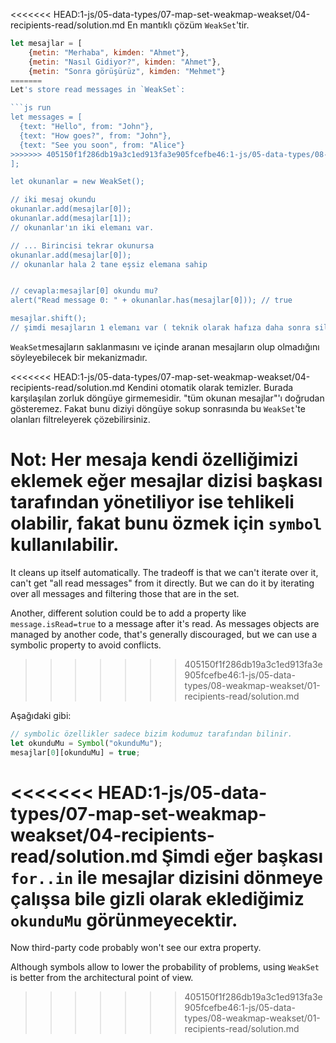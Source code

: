 <<<<<<< HEAD:1-js/05-data-types/07-map-set-weakmap-weakset/04-recipients-read/solution.md
En mantıklı çözüm `WeakSet`'tir.

```js
let mesajlar = [
    {metin: "Merhaba", kimden: "Ahmet"},
    {metin: "Nasıl Gidiyor?", kimden: "Ahmet"},
    {metin: "Sonra görüşürüz", kimden: "Mehmet"}
=======
Let's store read messages in `WeakSet`:

```js run
let messages = [
  {text: "Hello", from: "John"},
  {text: "How goes?", from: "John"},
  {text: "See you soon", from: "Alice"}
>>>>>>> 405150f1f286db19a3c1ed913fa3e905fcefbe46:1-js/05-data-types/08-weakmap-weakset/01-recipients-read/solution.md
];

let okunanlar = new WeakSet();

// iki mesaj okundu
okunanlar.add(mesajlar[0]);
okunanlar.add(mesajlar[1]);
// okunanlar'ın iki elemanı var.

// ... Birincisi tekrar okunursa
okunanlar.add(mesajlar[0]);
// okunanlar hala 2 tane eşsiz elemana sahip


// cevapla:mesajlar[0] okundu mu?
alert("Read message 0: " + okunanlar.has(mesajlar[0])); // true

mesajlar.shift();
// şimdi mesajların 1 elemanı var ( teknik olarak hafıza daha sonra silinebilir)
```

`WeakSet`mesajların saklanmasını ve içinde aranan mesajların olup olmadığını söyleyebilecek bir mekanizmadır.

<<<<<<< HEAD:1-js/05-data-types/07-map-set-weakmap-weakset/04-recipients-read/solution.md
Kendini otomatik olarak temizler. Burada karşılaşılan zorluk döngüye girmemesidir. "tüm okunan mesajlar"'ı doğrudan gösteremez. Fakat bunu diziyi döngüye sokup sonrasında bu `WeakSet`'te olanları filtreleyerek çözebilirsiniz.

Not: Her mesaja kendi özelliğimizi eklemek eğer mesajlar dizisi başkası tarafından yönetiliyor ise tehlikeli olabilir, fakat bunu özmek için `symbol` kullanılabilir.
=======
It cleans up itself automatically. The tradeoff is that we can't iterate over it,  can't get "all read messages" from it directly. But we can do it by iterating over all messages and filtering those that are in the set.

Another, different solution could be to add a property like `message.isRead=true` to a message after it's read. As messages objects are managed by another code, that's generally discouraged, but we can use a symbolic property to avoid conflicts.
>>>>>>> 405150f1f286db19a3c1ed913fa3e905fcefbe46:1-js/05-data-types/08-weakmap-weakset/01-recipients-read/solution.md

Aşağıdaki gibi:
```js
// symbolic özellikler sadece bizim kodumuz tarafından bilinir.
let okunduMu = Symbol("okunduMu");
mesajlar[0][okunduMu] = true;
```
<<<<<<< HEAD:1-js/05-data-types/07-map-set-weakmap-weakset/04-recipients-read/solution.md
Şimdi eğer başkası `for..in` ile mesajlar dizisini dönmeye çalışsa bile gizli olarak eklediğimiz `okunduMu` görünmeyecektir.
=======

Now third-party code probably won't see our extra property.

Although symbols allow to lower the probability of problems, using `WeakSet` is better from the architectural point of view.
>>>>>>> 405150f1f286db19a3c1ed913fa3e905fcefbe46:1-js/05-data-types/08-weakmap-weakset/01-recipients-read/solution.md

